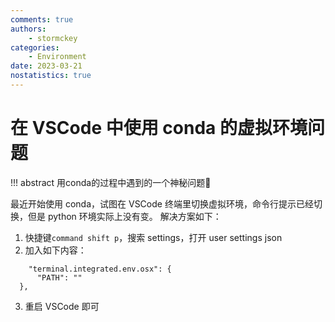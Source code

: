 ```yaml
---
comments: true
authors:
    - stormckey
categories:
    - Environment
date: 2023-03-21
nostatistics: true
---
```

# 在 VSCode 中使用 conda 的虚拟环境问题
!!! abstract
    用conda的过程中遇到的一个神秘问题🤔
<!-- more -->

最近开始使用 conda，试图在 VSCode 终端里切换虚拟环境，命令行提示已经切换，但是 python 环境实际上没有变。
解决方案如下：

1. 快捷键`command shift p`，搜索 settings，打开 user settings json
2. 加入如下内容：
  ```
      "terminal.integrated.env.osx": {
        "PATH": ""
    },
  ```
3. 重启 VSCode 即可

